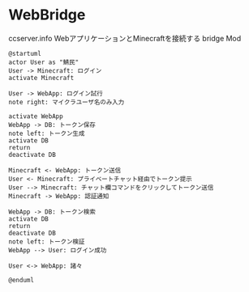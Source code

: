 WebBridge
=========

ccserver.info WebアプリケーションとMinecraftを接続する bridge Mod

```puml
@startuml
actor User as "鯖民"
User -> Minecraft: ログイン
activate Minecraft

User -> WebApp: ログイン試行
note right: マイクラユーザ名のみ入力

activate WebApp
WebApp -> DB: トークン保存
note left: トークン生成
activate DB
return
deactivate DB

Minecraft <- WebApp: トークン送信
User <- Minecraft: プライベートチャット経由でトークン提示
User --> Minecraft: チャット欄コマンドをクリックしてトークン送信
Minecraft -> WebApp: 認証通知

WebApp -> DB: トークン検索
activate DB
return
deactivate DB
note left: トークン検証
WebApp --> User: ログイン成功

User <-> WebApp: 諸々

@enduml
```
